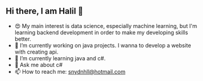 Hi there, I am Halil 👋
--

<!-- **snydnhll/snydnhll** is a ✨ _special_ ✨ repository because its `README.md` (this file) appears on your GitHub profile. -->

- 😍 My main interest is data science, especially machine learning, but I'm learning backend development in order to make my developing skills better.
- 🔭 I’m currently working on java projects. I wanna to develop a website with creating api.
- 🌱 I’m currently learning java and c#.
- 💬 Ask me about c#
- 📫 How to reach me: snydnhll@hotmail.com


